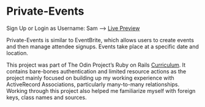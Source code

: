 # Private-Events

Sign Up or Login as Username: Sam --> [Live Preview](https://private-events-app.herokuapp.com/)

Private-Events is similar to EventBrite, which allows users to create events and then manage attendee signups. Events take place at a specific date and location.

This project was part of The Odin Project’s Ruby on Rails [Curriculum](https://www.theodinproject.com/lessons/associations). It contains bare-bones authentication and limited resource actions as the project mainly focused on building up my working experience with ActiveRecord Associations, particularly many-to-many relationships. Working through this project also helped me familiarize myself with foreign keys, class names and sources.
